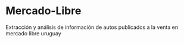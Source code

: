 # Mercado-Libre
Extracción y análisis de información de autos publicados a la venta en mercado libre uruguay 

</hr>
